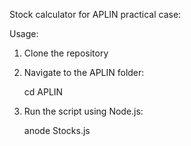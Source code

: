 Stock calculator for APLIN practical case:

Usage:

1. Clone the repository
 
2. Navigate to the APLIN folder:

    cd APLIN

3. Run the script using Node.js:

    anode Stocks.js